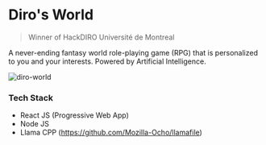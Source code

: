 # Diro's World
> Winner of HackDIRO Université de Montreal

A never-ending fantasy world role-playing game (RPG) that is personalized to you and your interests. Powered by Artificial Intelligence.


![diro-world](https://res.cloudinary.com/dm0kkwirn/image/upload/v1708908101/portfolio/projects/lpmtg6umvftbqpbni2ry.gif)

### Tech Stack
- React JS (Progressive Web App)
- Node JS
- Llama CPP (https://github.com/Mozilla-Ocho/llamafile)
